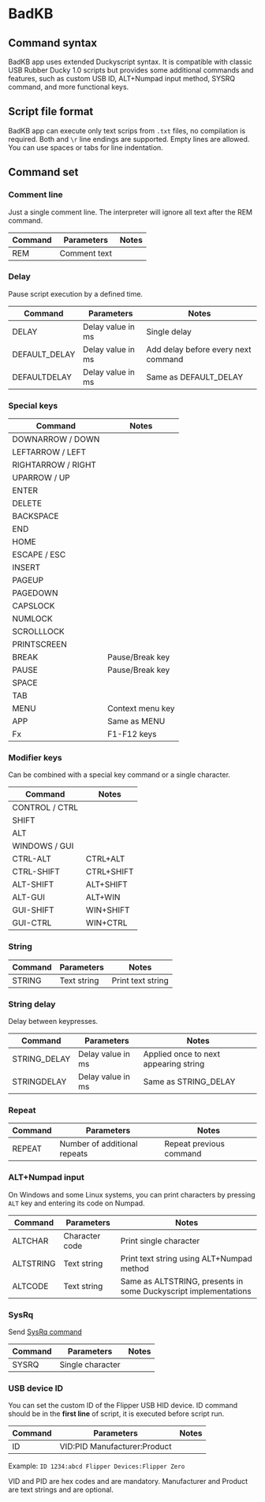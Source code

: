 # BadKB

## Command syntax

BadKB app uses extended Duckyscript syntax. It is compatible with classic USB Rubber Ducky 1.0 scripts but provides some additional commands and features, such as custom USB ID, ALT+Numpad input method, SYSRQ command, and more functional keys.

## Script file format

BadKB app can execute only text scrips from `.txt` files, no compilation is required. Both  and `\r` line endings are supported. Empty lines are allowed. You can use spaces or tabs for line indentation.

## Command set

### Comment line

Just a single comment line. The interpreter will ignore all text after the REM command.

| Command | Parameters   | Notes |
| ------- | ------------ | ----- |
| REM     | Comment text |       |

### Delay

Pause script execution by a defined time.

| Command        | Parameters        | Notes                               |
| -------------- | ----------------- | ----------------------------------- |
| DELAY          | Delay value in ms | Single delay                        |
| DEFAULT\_DELAY | Delay value in ms | Add delay before every next command |
| DEFAULTDELAY   | Delay value in ms | Same as DEFAULT\_DELAY              |

### Special keys

| Command            | Notes            |
| ------------------ | ---------------- |
| DOWNARROW / DOWN   |                  |
| LEFTARROW / LEFT   |                  |
| RIGHTARROW / RIGHT |                  |
| UPARROW / UP       |                  |
| ENTER              |                  |
| DELETE             |                  |
| BACKSPACE          |                  |
| END                |                  |
| HOME               |                  |
| ESCAPE / ESC       |                  |
| INSERT             |                  |
| PAGEUP             |                  |
| PAGEDOWN           |                  |
| CAPSLOCK           |                  |
| NUMLOCK            |                  |
| SCROLLLOCK         |                  |
| PRINTSCREEN        |                  |
| BREAK              | Pause/Break key  |
| PAUSE              | Pause/Break key  |
| SPACE              |                  |
| TAB                |                  |
| MENU               | Context menu key |
| APP                | Same as MENU     |
| Fx                 | F1-F12 keys      |

### Modifier keys

Can be combined with a special key command or a single character.

| Command        | Notes      |
| -------------- | ---------- |
| CONTROL / CTRL |            |
| SHIFT          |            |
| ALT            |            |
| WINDOWS / GUI  |            |
| CTRL-ALT       | CTRL+ALT   |
| CTRL-SHIFT     | CTRL+SHIFT |
| ALT-SHIFT      | ALT+SHIFT  |
| ALT-GUI        | ALT+WIN    |
| GUI-SHIFT      | WIN+SHIFT  |
| GUI-CTRL       | WIN+CTRL   |

### String

| Command | Parameters  | Notes             |
| ------- | ----------- | ----------------- |
| STRING  | Text string | Print text string |

### String delay

Delay between keypresses.

| Command       | Parameters        | Notes                                 |
| ------------- | ----------------- | ------------------------------------- |
| STRING\_DELAY | Delay value in ms | Applied once to next appearing string |
| STRINGDELAY   | Delay value in ms | Same as STRING\_DELAY                 |

### Repeat

| Command | Parameters                   | Notes                   |
| ------- | ---------------------------- | ----------------------- |
| REPEAT  | Number of additional repeats | Repeat previous command |

### ALT+Numpad input

On Windows and some Linux systems, you can print characters by pressing `ALT` key and entering its code on Numpad.

| Command   | Parameters     | Notes                                                           |
| --------- | -------------- | --------------------------------------------------------------- |
| ALTCHAR   | Character code | Print single character                                          |
| ALTSTRING | Text string    | Print text string using ALT+Numpad method                       |
| ALTCODE   | Text string    | Same as ALTSTRING, presents in some Duckyscript implementations |

### SysRq

Send [SysRq command](https://en.wikipedia.org/wiki/Magic\_SysRq\_key)

| Command | Parameters       | Notes |
| ------- | ---------------- | ----- |
| SYSRQ   | Single character |       |

### USB device ID

You can set the custom ID of the Flipper USB HID device. ID command should be in the **first line** of script, it is executed before script run.

| Command | Parameters                   | Notes |
| ------- | ---------------------------- | ----- |
| ID      | VID:PID Manufacturer:Product |       |

Example: `ID 1234:abcd Flipper Devices:Flipper Zero`

VID and PID are hex codes and are mandatory. Manufacturer and Product are text strings and are optional.

